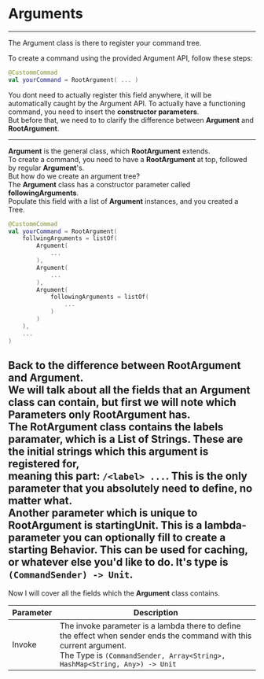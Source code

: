 # Arguments

---

The Argument class is there to register your command tree.

To create a command using the provided Argument API,
follow these steps:

```kotlin
@CustommCommad
val yourCommand = RootArgument( ... )
```
You dont need to actually register this field anywhere,
it will be automatically caught by the Argument API.
To actually have a functioning command, you need to insert
the **constructor parameters**. <br>
But before that, we need to to clarify the difference between
**Argument** and **RootArgument**.<br>

---

**Argument** is the general class, which **RootArgument** extends. <br>
To create a command, you need to have a **RootArgument** at top, followed by regular **Argument**'s. <br>
But how do we create an argument tree? <br>
The **Argument** class has a constructor parameter called **followingArguments**. <br>
Populate this field with a list of **Argument** instances, and you created a Tree. <br>
```kotlin
@CustommCommad
val yourCommand = RootArgument(
    follwingArguments = listOf(
        Argument(
            ...
        ),
        Argument(
            ...
        ),
        Argument(
            followingArguments = listOf(
                ...
            )
        )
    ),
    ...
)
```
Back to the difference between **RootArgument** and **Argument**. <br>
We will talk about all the fields that an **Argument** class can contain, 
but first we will note which Parameters only **RootArgument** has. <br>
The **RotArgument** class contains the **labels** paramater, which is a List of Strings. These are the initial strings which this argument is registered for, <br>
meaning this part: ``/<label> ...``. <be>
This is the only parameter that you absolutely need to define, no matter what. <br>
Another parameter which is unique to **RootArgument** is **startingUnit**.
This is a lambda-parameter you can optionally fill to create a starting Behavior.
This can be used for caching, or whatever else you'd like to do. 
It's type is ``(CommandSender) -> Unit``.
---
Now I will cover all the fields which the **Argument** class contains. <br>


| Parameter | Description                                                                                                                                                                                                  |
|-----------|--------------------------------------------------------------------------------------------------------------------------------------------------------------------------------------------------------------|
| Invoke    | The invoke parameter is a lambda there to define the effect when sender ends the command with this current argument. <br/> The Type is ``(CommandSender, Array<String>, HashMap<String, Any>) -> Unit``<br/> |
